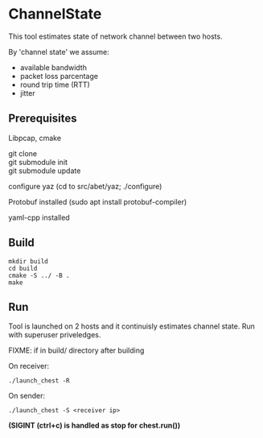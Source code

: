 # ChannelState

This tool estimates state of network channel between two hosts.

By 'channel state' we assume:
- available bandwidth
- packet loss parcentage
- round trip time (RTT)
- jitter 

## Prerequisites

Libpcap, cmake

git clone  
git submodule init  
git submodule update  

configure yaz (cd to src/abet/yaz; ./configure)

Protobuf installed (sudo apt install protobuf-compiler)

yaml-cpp installed

## Build

```
mkdir build
cd build
cmake -S ../ -B .
make
```

## Run

Tool is launched on 2 hosts and it continuisly estimates channel state.
Run with superuser priveledges.

FIXME: if in build/ directory after building

On receiver:
```
./launch_chest -R
```

On sender:
```
./launch_chest -S <receiver ip>
```

**(SIGINT (ctrl+c) is handled as stop for chest.run())**